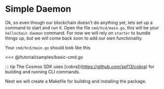 # Simple Daemon

Ok, so even though our blockchain doesn't do anything yet, lets set up a command to start and run it. Open the file `cmd/hcd/main.go`, this will be your `hellochain daemon` command. For now we will rely on `starter` to bundle things up, but we will come back soon to add our own functionality.

Your `cmd/hcd/main.go` should look like this

<<< @/tutorial/samples/basic-cmd.go

::: tip
The Cosmos SDK uses [cobra])(https://github.com/spf13/cobra) for building and running CLI commands.

Next we will create a Makefile for building and installing the package.
